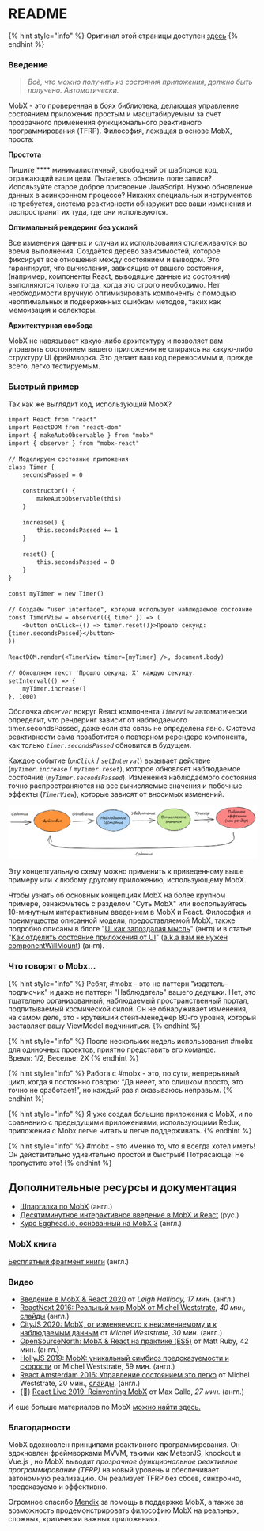 # README

{% hint style="info" %}
Оригинал этой страницы доступен [здесь](https://mobx.js.org/README.html)
{% endhint %}

### Введение

> _Всё, что можно получить из состояния приложения, должно быть получено. Автоматически._

MobX - это проверенная в боях библиотека, делающая управление состоянием приложения простым и масштабируемым за счет прозрачного применения функционального реактивного программирования (TFRP). Философия, лежащая в основе MobX, проста:

**Простота**

Пишите **** минималистичный, свободный от шаблонов код, отражающий ваши цели. Пытаетесь обновить поле записи? Используйте старое доброе присвоение JavaScript. Нужно обновление данных в асинхронном процессе? Никаких специальных инструментов не требуется, система реактивности обнаружит все ваши изменения и распространит их туда, где они используются.

**Оптимальный рендеринг без усилий**

Все изменения данных и случаи их использования отслеживаются во время выполнения. Создаётся дерево зависимостей, которое фиксирует все отношения между состоянием и выводом. Это гарантирует, что вычисления, зависящие от вашего состояния, (например, компоненты React, выводящие данные из состояния) выполняются только тогда, когда это строго необходимо. Нет необходимости вручную оптимизировать компоненты с помощью неоптимальных и подверженных ошибкам методов, таких как мемоизация и селекторы.

**Архитектурная свобода**

MobX не навязывает какую-либо архитектуру и позволяет вам управлять состоянием вашего приложения не опираясь на какую-либо структуру UI фреймворка. Это делает ваш код переносимым и, прежде всего, легко тестируемым.

### Быстрый пример

Так как же выглядит код, использующий MobX?

```
import React from "react"
import ReactDOM from "react-dom"
import { makeAutoObservable } from "mobx"
import { observer } from "mobx-react"

// Моделируем состояние приложения
class Timer {
    secondsPassed = 0

    constructor() {
        makeAutoObservable(this)
    }

    increase() {
        this.secondsPassed += 1
    }

    reset() {
        this.secondsPassed = 0
    }
}

const myTimer = new Timer()

// Создаём "user interface", который использует наблюдаемое состояние
const TimerView = observer(({ timer }) => (
    <button onClick={() => timer.reset()}>Прошло секунд: {timer.secondsPassed}</button>
))

ReactDOM.render(<TimerView timer={myTimer} />, document.body)

// Обновляем текст 'Прошло секунд: X' каждую секунду.
setInterval(() => {
    myTimer.increase()
}, 1000)
```

Оболочка _`observer`_ вокруг React компонента _`TimerView`_ автоматически определит, что рендеринг зависит от наблюдаемого timer.secondsPassed, даже если эта связь не определена явно. Система реактивности сама позаботится о повторном ререндере компонента, как только _`timer.secondsPassed`_ обновится в будущем.

Каждое событие (_`onClick`_ / _`setInterval`_) вызывает действие (_`myTimer.increase`_ / _`myTimer.reset`_), которое обновляет наблюдаемое состояние (_`myTimer.secondsPassed`_). Изменения наблюдаемого состояния точно распространяются на все вычисляемые значения и побочные эффекты (_`TimerView`_), которые зависят от вносимых изменений.

![](../.gitbook/assets/Readme.png)

Эту концептуальную схему можно применить к приведенному выше примеру или к любому другому приложению, использующему MobX.

Чтобы узнать об основных концепциях MobX на более крупном примере, ознакомьтесь с разделом "Суть MobX" или воспользуйтесь 10-минутным интерактивным введением в MobX и React. Философия и преимущества описанной модели, предоставляемой MobX, также подробно описаны в блоге "[UI как запоздалая мысль](https://michel.codes/blogs/ui-as-an-afterthought)" (англ) и в статье "[Как отделить состояние приложения от UI](https://hackernoon.com/how-to-decouple-state-and-ui-a-k-a-you-dont-need-componentwillmount-cc90b787aa37)" ([a.k.a вам не нужен componentWillMount](https://hackernoon.com/how-to-decouple-state-and-ui-a-k-a-you-dont-need-componentwillmount-cc90b787aa37)) (англ).

### Что говорят о Mobx...

{% hint style="info" %}
Ребят, #mobx - это не паттерн "издатель-подписчик" и даже не паттерн "Наблюдатель" вашего дедушки. Нет, это тщательно организованный, наблюдаемый пространственный портал, подпитываемый космической силой. Он не обнаруживает изменения, на самом деле, это - крутейший стейт-менеджер 80-го уровня, который заставляет вашу ViewModel подчиниться.
{% endhint %}

{% hint style="info" %}
После нескольких недель использования #mobx для одиночных проектов, приятно представить его команде.\
Время: 1/2, Веселье: 2Х
{% endhint %}

{% hint style="info" %}
Работа с #mobx - это, по сути, непрерывный цикл, когда я постоянно говорю: “Да нееет, это слишком просто, это точно не сработает!”, но каждый раз я оказываюсь неправым.
{% endhint %}

{% hint style="info" %}
Я уже создал большие приложения с MobX, и по сравнению с предыдущими приложениями, использующими Redux, приложения с Mobx легче читать и легче поддерживать.
{% endhint %}

{% hint style="info" %}
\#mobx - это именно то, что я всегда хотел иметь! Он действительно удивительно простой и быстрый! Потрясающе! Не пропустите это!
{% endhint %}

## Дополнительные ресурсы и документация

* [Шпаргалка по MobX](https://michelcodes.gumroad.com/l/mobx6) (англ.)
* [Десятиминутное интерактивное введение в MobX и React](../desyatiminutnoe-vvedenie-v-mobx-i-react.md) (рус.)
* [Курс Egghead.io, основанный на MobX 3](https://egghead.io/courses/manage-complex-state-in-react-apps-with-mobx) (англ.)

### MobX книга

[Бесплатный фрагмент книги](https://books.google.nl/books?id=ALFmDwAAQBAJ\&pg=PP1\&lpg=PP1\&dq=michel+weststrate+mobx+quick+start+guide:+supercharge+the+client+state+in+your+react+apps+with+mobx\&source=bl\&ots=D460fxti0F\&sig=ivDGTxsPNwlOjLHrpKF1nweZFl8\&hl=nl\&sa=X\&ved=2ahUKEwiwl8XO--ncAhWPmbQKHWOYBqIQ6AEwAnoECAkQAQ#v=onepage\&q=michel%20weststrate%20mobx%20quick%20start%20guide%3A%20supercharge%20the%20client%20state%20in%20your%20react%20apps%20with%20mobx\&f=false) (англ.)

### Видео

* [Введение в MobX & React 2020](https://www.youtube.com/watch?v=pnhIJA64ByY) от _Leigh Halliday, 17 мин_. (англ.)
* [ReactNext 2016: Реальный мир MobX от Michel Weststrate](https://www.youtube.com/watch?v=Aws40KOx90U), _40 мин,_ [слайды](https://docs.google.com/presentation/d/1DrI6Hc2xIPTLBkfNH8YczOcPXQTOaCIcDESdyVfG\_bE/edit#slide=id.p) (англ.)
* [CityJS 2020: MobX, от изменяемого к неизменяемому и к наблюдаемым данным](https://www.youtube.com/watch?v=ZHxFrbK3VB0\&feature=emb\_logo) от _Michel Weststrate, 30 мин._ (англ.)
* [OpenSourceNorth: MobX & React на практике (ES5)](https://www.youtube.com/watch?v=XGwuM\_u7UeQ) от Matt Ruby, 42 мин. (англ.)
* [HollyJS 2019: MobX: уникальный симбиоз предсказуемости и скорости](https://www.youtube.com/watch?v=NBYbBbjZeX4\&list=PL8sJahqnzh8JJD7xahG5zXkjfM5GOgcPA\&index=21\&t=0s) от Michel Weststrate, 59 мин. (англ.)
* [React Amsterdam 2016: Управление состоянием это легко](https://www.youtube.com/watch?v=ApmSsu3qnf0\&feature=youtu.be) от Michel Weststrate, 20 мин., [слайды](https://speakerdeck.com/mweststrate/state-management-is-easy-introduction-to-mobx). (англ.)
* {🚀} [React Live 2019: Reinventing MobX](https://www.youtube.com/watch?v=P\_WqKZxpX8g) от Max Gallo, _27 мин._ (англ.)

И еще больше материалов по MobX [можно найти здесь.](https://github.com/mobxjs/awesome-mobx#awesome-mobx)

### Благодарности

MobX вдохновлен принципами реактивного программирования. Он вдохновлен фреймворками MVVM, такими как MeteorJS, knockout и Vue.js , но MobX выводит _прозрачное функциональное реактивное программирование (TFRP)_ на новый уровень и обеспечивает автономную реализацию. Он реализует TFRP без сбоев, синхронно, предсказуемо и эффективно.

Огромное спасибо [Mendix](https://github.com/mendix) за помощь в поддержке MobX, а также за возможность продемонстрировать философию MobX на реальных, сложных, критически важных приложениях.
